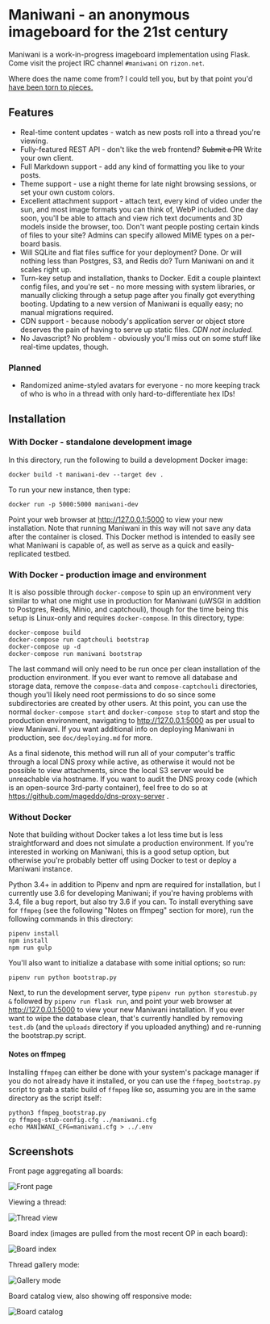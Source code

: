 Maniwani - an anonymous imageboard for the 21st century
=======================================================

Maniwani is a work-in-progress imageboard implementation using Flask.
Come visit the project IRC channel `#maniwani` on `rizon.net`.

Where does the name come from? I could tell you, but by that point
you'd [have been torn to pieces.](https://wikipedia.org/wiki/Katanagatari)


Features
--------

* Real-time content updates - watch as new posts roll into a thread you're viewing.
* Fully-featured REST API - don't like the web frontend? ~~Submit a PR~~ Write your own client.
* Full Markdown support - add any kind of formatting you like to your posts.
* Theme support - use a night theme for late night browsing sessions, or set your own custom colors.
* Excellent attachment support - attach text, every kind of video under the sun, and most image formats
  you can think of, WebP included. One day soon, you'll be able to attach and view rich text documents and
  3D models inside the browser, too. Don't want people posting certain kinds of files to your site? Admins
  can specify allowed MIME types on a per-board basis.
* Will SQLite and flat files suffice for your deployment? Done. Or will nothing less than Postgres, S3,
  and Redis do? Turn Maniwani on and it scales right up.
* Turn-key setup and installation, thanks to Docker. Edit a couple plaintext config files, and
  you're set - no more messing with system libraries, or manually clicking through a setup page after you
  finally got everything booting. Updating to a new version of Maniwani is equally easy; no manual migrations required.
* CDN support - because nobody's application server or object store deserves the pain of having to
  serve up static files. *CDN not included.*
* No Javascript? No problem - obviously you'll miss out on some stuff like real-time updates, though.

### Planned

* Randomized anime-styled avatars for everyone - no more keeping track of who is who in a thread with
  only hard-to-differentiate hex IDs!


Installation
------------

### With Docker - standalone development image

In this directory, run the following to build a development Docker image:

	docker build -t maniwani-dev --target dev .
	
To run your new instance, then type:

	docker run -p 5000:5000 maniwani-dev
	
Point your web browser at http://127.0.0.1:5000 to view your new installation. Note
that running Maniwani in this way will not save any data after the container is closed.
This Docker method is intended to easily see what Maniwani is capable of, as well as
serve as a quick and easily-replicated testbed.

### With Docker - production image and environment

It is also possible through `docker-compose` to spin up an environment very similar
to what one might use in production for Maniwani (uWSGI in addition to Postgres, Redis,
Minio, and captchouli), though for the time being this setup is Linux-only and
requires `docker-compose`. In this directory, type:

	docker-compose build
	docker-compose run captchouli bootstrap
	docker-compose up -d
	docker-compose run maniwani bootstrap
	
The last command will only need to be run once per clean installation of the production
environment. If you ever want to remove all database and storage data, remove the
`compose-data` and `compose-captchouli` directories, though you'll likely need root
permissions to do so since some subdirectories are created by other users. At this point,
you can use the normal `docker-compose start` and `docker-compose stop` to start and stop the production
environment, navigating to http://127.0.0.1:5000 as per usual to view Maniwani. If you
want additional info on deploying Maniwani in production, see `doc/deploying.md` for more.

As a final sidenote, this method will run all of your computer's traffic through
a local DNS proxy while active, as otherwise it would not be possible to view
attachments, since the local S3 server would be unreachable via hostname. If
you want to audit the DNS proxy code (which is an open-source 3rd-party container),
feel free to do so at https://github.com/mageddo/dns-proxy-server .

### Without Docker

Note that building without Docker takes a lot less time but is less straightforward and does
not simulate a production environment. If you're interested in working on Maniwani, this is
a good setup option, but otherwise you're probably better off using Docker to test or deploy
a Maniwani instance.

Python 3.4+ in addition to Pipenv and npm are required for installation, but I currently use 3.6
for developing Maniwani; if you're having problems with 3.4, file a bug report, but also
try 3.6 if you can. To install everything save for `ffmpeg` (see the following "Notes on ffmpeg"
section for more), run the following commands in this directory:

	pipenv install
	npm install
	npm run gulp
	
You'll also want to initialize a database with some initial options; so run:

	pipenv run python bootstrap.py
	
Next, to run the development server, type `pipenv run python storestub.py &` followed by `pipenv run flask run`,
and point your web browser at http://127.0.0.1:5000 to view your new Maniwani installation. If you ever want
to wipe the database clean, that's currently handled by removing `test.db` (and the `uploads` directory if
you uploaded anything) and re-running the bootstrap.py script.

#### Notes on ffmpeg

Installing `ffmpeg` can either be done with your system's package manager if you
do not already have it installed, or you can use the `ffmpeg_bootstrap.py` script
to grab a static build of `ffmpeg` like so, assuming you are in the same directory
as the script itself:

	python3 ffmpeg_bootstrap.py
	cp ffmpeg-stub-config.cfg ../maniwani.cfg
	echo MANIWANI_CFG=maniwani.cfg > ../.env


Screenshots
-----------

Front page aggregating all boards:

![Front page](https://i.imgur.com/qCx2Jn9h.png)

Viewing a thread:

![Thread view](https://i.imgur.com/DT0DCWeh.png)

Board index (images are pulled from the most recent OP in each board):

![Board index](https://i.imgur.com/zmgUG8nh.png)

Thread gallery mode:

![Gallery mode](https://i.imgur.com/sG1fzJbh.png)

Board catalog view, also showing off responsive mode:

![Board catalog](https://i.imgur.com/oskEajch.jpg)







